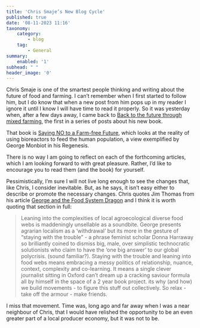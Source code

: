 ```yaml
---
title: 'Chris Smaje’s New Blog Cycle'
published: true
date: '08-11-2023 11:16'
taxonomy:
    category:
        - blog
    tag:
        - General
summary:
    enabled: '1'
subhead: " "
header_image: '0'
---
```


Chris Smaje is one of the smartest people thinking and writing about the future of food and farming. I can’t remember when I first started to follow him, but I do know that when a new post from him pops up in my reader I ignore it until I know I will have time to read it properly. So it was yesterday when, after a few days away, I came back to [Back to the future through mixed farming](https://chrissmaje.com/2023/11/back-to-the-future-through-mixed-farming/), the first in a series of posts about his new book.

That book is [Saying NO to a Farm-free Future](https://chelseagreen.co.uk/book/saying-no-to-a-farm-free-future/), which looks at the reality of using bioreactors to feed the human population, a view exemplified by George Monbiot in his Regenesis.

There is no way I am going to reflect on each of the forthcoming articles, which I am looking forward to with great pleasure. Rather, I’d like to encourage you to read them (and the book) for yourself.

Pessimistically, I’m sure I will not live long enough to see the changes that, like Chris, I consider inevitable. But, as he says, it isn’t easy either to describe or promote the necessary changes. Chris quotes Jim Thomas from his article [George and the Food System Dragon](https://www.scanthehorizon.org/p/george-and-the-food-system-dragon) and I think it is worth quoting that section in full:

> Leaning into the complexities of local agroecological diverse food webs is maddeningly unsellable as a soundbite. George presents agrarian localism as a ‘withdrawal’ but its more in the gesture of “staying with the trouble” - a phrase feminist scholar Donna Harraway so brilliantly coined to dismiss big, male, over simplistic technocratic solutionists who claim to have the ‘one big answer’ to our global polycrisis. (sound familiar?). Staying with the trouble and leaning into food webs means embracing a messy politics of relationship, nuance, context, complexity and co-learning. It means a single clever journalist sitting in Oxford can’t dream up a cracking saviour formula all by himself in the space of a 2 year book project.  its why (and how) we build movements - to figure this stuff out collectively. So relax - take off the armour - make friends.

I miss that movement. Time was, long ago and far away when I was a near neighbour of Chris, that I would have relished the opportunity to be an even greater part of a local producer economy, but it was not to be.

